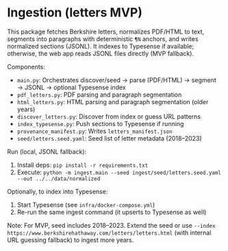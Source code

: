 # Ingestion (letters MVP)

This package fetches Berkshire letters, normalizes PDF/HTML to text, segments into paragraphs with deterministic `¶N` anchors, and writes normalized sections (JSONL). It indexes to Typesense if available; otherwise, the web app reads JSONL files directly (MVP fallback).

Components:
- `main.py`: Orchestrates discover/seed → parse (PDF/HTML) → segment → JSONL → optional Typesense index
- `pdf_letters.py`: PDF parsing and paragraph segmentation
- `html_letters.py`: HTML parsing and paragraph segmentation (older years)
- `discover_letters.py`: Discover from index or guess URL patterns
- `index_typesense.py`: Push sections to Typesense if running
- `provenance_manifest.py`: Writes `letters_manifest.json`
- `seed/letters.seed.yaml`: Seed list of letter metadata (2018–2023)

Run (local, JSONL fallback):
1. Install deps: `pip install -r requirements.txt`
2. Execute: `python -m ingest.main --seed ingest/seed/letters.seed.yaml --out ../../data/normalized`

Optionally, to index into Typesense:
1. Start Typesense (see `infra/docker-compose.yml`)
2. Re-run the same ingest command (it upserts to Typesense as well)

Note: For MVP, seed includes 2018–2023. Extend the seed or use `--index https://www.berkshirehathaway.com/letters/letters.html` (with internal URL guessing fallback) to ingest more years.
